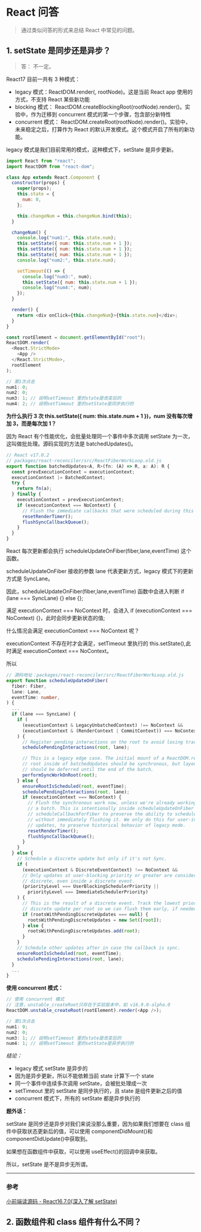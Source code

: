 # React 问答

> 通过类似问答的形式来总结 React 中常见的问题。

## 1. setState 是同步还是异步？

> 答： 不一定。

React17 目前一共有 3 种模式：

- legacy 模式：ReactDOM.render(<App />, rootNode)。这是当前 React app 使用的方式，不支持 React 某些新功能
- blocking 模式： ReactDOM.createBlockingRoot(rootNode).render(<App />)。实验中，作为迁移到 concurrent 模式的第一个步骤，包含部分新特性
- concurrent 模式： ReactDOM.createRoot(rootNode).render(<App />)。实验中，未来稳定之后，打算作为 React 的默认开发模式。这个模式开启了所有的新功能。

legacy 模式是我们目前常用的模式，这种模式下，setState 是异步更新。

```js
import React from "react";
import ReactDOM from "react-dom";

class App extends React.Component {
  constructor(props) {
    super(props);
    this.state = {
      num: 0,
    };

    this.changeNum = this.changeNum.bind(this);
  }

  changeNum() {
    console.log("num1:", this.state.num);
    this.setState({ num: this.state.num + 1 });
    this.setState({ num: this.state.num + 1 });
    this.setState({ num: this.state.num + 1 });
    console.log("num2:", this.state.num);

    setTimeout(() => {
      console.log("num3:", num);
      this.setState({ num: this.state.num + 1 });
      console.log("num4:", num);
    });
  }

  render() {
    return <div onClick={this.changeNum}>{this.state.num}</div>;
  }
}

const rootElement = document.getElementById("root");
ReactDOM.render(
  <React.StrictMode>
    <App />
  </React.StrictMode>,
  rootElement
);

// 第1次点击
num1: 0;
num2: 0;
num3: 1; // 说明setTimeout 里的state是改变后的
num4: 2; // 说明setTimeout 里的setState是同步执行的
```

**为什么执行 3 次 this.setState({ num: this.state.num + 1 })，num 没有每次增加 3，而是每次加 1？**

因为 React 有个性能优化，会批量处理同一个事件中多次调用 setState 为一次，这叫做批处理。源码实现的方法是 batchedUpdates()。

```js
// React v17.0.2
// packages/react-reconciler/src/ReactFiberWorkLoop.old.js
export function batchedUpdates<A, R>(fn: (A) => R, a: A): R {
  const prevExecutionContext = executionContext;
  executionContext |= BatchedContext;
  try {
    return fn(a);
  } finally {
    executionContext = prevExecutionContext;
    if (executionContext === NoContext) {
      // Flush the immediate callbacks that were scheduled during this batch
      resetRenderTimer();
      flushSyncCallbackQueue();
    }
  }
}
```

React 每次更新都会执行 scheduleUpdateOnFiber(fiber,lane,eventTime) 这个函数。

scheduleUpdateOnFiber 接收的参数 lane 代表更新方式，legacy 模式下的更新方式是 SyncLane。

因此，scheduleUpdateOnFiber(fiber,lane,eventTime) 函数中会进入判断 if (lane === SyncLane) {} else {};

满足 executionContext === NoContext 时，会进入 if (executionContext === NoContext) {}，此时会同步更新状态的值;

什么情况会满足 executionContext === NoContext 呢？

executionContext 不存在时才会满足，setTimeout 里执行的 this.setState(),此时满足 executionContext === NoContext。

所以

```ts
// 源码地址：packages/react-reconciler/src/ReactFiberWorkLoop.old.js
export function scheduleUpdateOnFiber(
  fiber: Fiber,
  lane: Lane,
  eventTime: number,
) {
  ...
  if (lane === SyncLane) {
    if (
      (executionContext & LegacyUnbatchedContext) !== NoContext &&
      (executionContext & (RenderContext | CommitContext)) === NoContext
    ) {
      // Register pending interactions on the root to avoid losing traced interaction data.
      schedulePendingInteractions(root, lane);

      // This is a legacy edge case. The initial mount of a ReactDOM.render-ed
      // root inside of batchedUpdates should be synchronous, but layout updates
      // should be deferred until the end of the batch.
      performSyncWorkOnRoot(root);
    } else {
      ensureRootIsScheduled(root, eventTime);
      schedulePendingInteractions(root, lane);
      if (executionContext === NoContext) {
        // Flush the synchronous work now, unless we're already working or inside
        // a batch. This is intentionally inside scheduleUpdateOnFiber instead of
        // scheduleCallbackForFiber to preserve the ability to schedule a callback
        // without immediately flushing it. We only do this for user-initiated
        // updates, to preserve historical behavior of legacy mode.
        resetRenderTimer();
        flushSyncCallbackQueue();
      }
    }
  } else {
    // Schedule a discrete update but only if it's not Sync.
    if (
      (executionContext & DiscreteEventContext) !== NoContext &&
      // Only updates at user-blocking priority or greater are considered
      // discrete, even inside a discrete event.
      (priorityLevel === UserBlockingSchedulerPriority ||
        priorityLevel === ImmediateSchedulerPriority)
    ) {
      // This is the result of a discrete event. Track the lowest priority
      // discrete update per root so we can flush them early, if needed.
      if (rootsWithPendingDiscreteUpdates === null) {
        rootsWithPendingDiscreteUpdates = new Set([root]);
      } else {
        rootsWithPendingDiscreteUpdates.add(root);
      }
    }
    // Schedule other updates after in case the callback is sync.
    ensureRootIsScheduled(root, eventTime);
    schedulePendingInteractions(root, lane);
  }
  ...
}
```

**使用 concurrent 模式：**

```js
// 使用 concurrent 模式
// 注意，unstable_createRoot只存在于实验版本中，如 v16.9.0-alpha.0
ReactDOM.unstable_createRoot(rootElement).render(<App />);

// 第1次点击
num1: 0;
num2: 0;
num3: 1; // 说明setTimeout 里的state是改变后的
num4: 1; // 说明setTimeout 里的setState是异步执行的
```

_结论：_

- legacy 模式 setState 是异步的
- 因为是异步更新，所以不能依赖当前 state 计算下一个 state
- 同一个事件中连续多次调用 setState，会被批处理成一次
- setTimeout 里的 setState 是同步执行的，且 state 是组件更新之后的值
- concurrent 模式下，所有的 setState 都是异步执行的

**题外话：**

setState 是同步还是异步对我们来说没那么重要，因为如果我们想要在 class 组件中获取状态更新后的值，可以使用 componentDidMount()和 componentDidUpdate()中获取到。

如果想在函数组件中获取，可以使用 useEffect()的回调中来获取。

所以，setState 是不是异步无所谓。

---

### 参考

[小前端读源码 - React16.7.0(深入了解 setState)](https://zhuanlan.zhihu.com/p/56507101)

## 2. 函数组件和 class 组件有什么不同？
